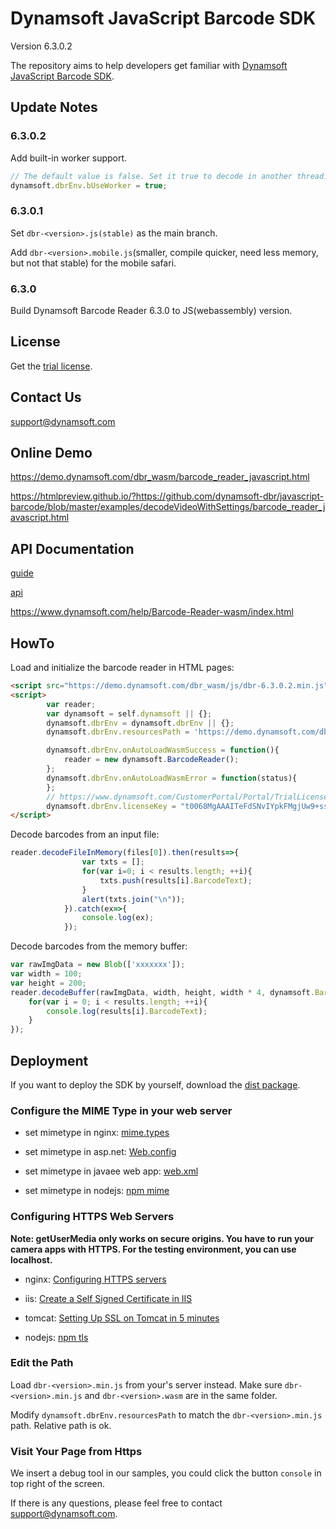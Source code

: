 # Dynamsoft JavaScript Barcode SDK

Version 6.3.0.2

The repository aims to help developers get familiar with [Dynamsoft JavaScript Barcode SDK](https://www.dynamsoft.com/Products/barcode-recognition-javascript.aspx).

## Update Notes

### 6.3.0.2

Add built-in worker support.

```js
// The default value is false. Set it true to decode in another thread. By this way, UI would not stuck.
dynamsoft.dbrEnv.bUseWorker = true;
```

### 6.3.0.1

Set `dbr-<version>.js(stable)` as the main branch.

Add `dbr-<version>.mobile.js`(smaller, compile quicker, need less memory, but not that stable) for the mobile safari.

### 6.3.0

Build Dynamsoft Barcode Reader 6.3.0 to JS(webassembly) version.

## License

Get the [trial license](https://www.dynamsoft.com/CustomerPortal/Portal/Triallicense.aspx).

## Contact Us

<support@dynamsoft.com>

## Online Demo

https://demo.dynamsoft.com/dbr_wasm/barcode_reader_javascript.html

https://htmlpreview.github.io/?https://github.com/dynamsoft-dbr/javascript-barcode/blob/master/examples/decodeVideoWithSettings/barcode_reader_javascript.html

## API Documentation

[guide](https://github.com/dynamsoft-dbr/javascript-barcode/blob/master/documents/guide-original.md)

[api](https://github.com/dynamsoft-dbr/javascript-barcode/blob/master/documents/api-original.md)

https://www.dynamsoft.com/help/Barcode-Reader-wasm/index.html

## HowTo
Load and initialize the barcode reader in HTML pages:

```html
<script src="https://demo.dynamsoft.com/dbr_wasm/js/dbr-6.3.0.2.min.js"></script>
<script>
        var reader;
        var dynamsoft = self.dynamsoft || {};
        dynamsoft.dbrEnv = dynamsoft.dbrEnv || {};
        dynamsoft.dbrEnv.resourcesPath = 'https://demo.dynamsoft.com/dbr_wasm/js/';

        dynamsoft.dbrEnv.onAutoLoadWasmSuccess = function(){
            reader = new dynamsoft.BarcodeReader();
        };
        dynamsoft.dbrEnv.onAutoLoadWasmError = function(status){
        };
        // https://www.dynamsoft.com/CustomerPortal/Portal/TrialLicense.aspx
        dynamsoft.dbrEnv.licenseKey = "t0068MgAAAITeFdSNvIYpkFMgjUw9+ssQhJwCsd78AhMIVO6NOdYfu1TQcDLwJvtO7y5bgYrZZXrq11jkf5UVL5Y5CVpb9nU=";
</script>
```

Decode barcodes from an input file:

```javascript
reader.decodeFileInMemory(files[0]).then(results=>{
                var txts = [];
                for(var i=0; i < results.length; ++i){
                    txts.push(results[i].BarcodeText);
                }
                alert(txts.join("\n"));
            }).catch(ex=>{
                console.log(ex);
            });
```

Decode barcodes from the memory buffer:

```javascript
var rawImgData = new Blob(['xxxxxxx']);
var width = 100;
var height = 200;
reader.decodeBuffer(rawImgData, width, height, width * 4, dynamsoft.BarcodeReader.EnumImagePixelFormat.IPF_ARGB_8888).then(results=>{
    for(var i = 0; i < results.length; ++i){
        console.log(results[i].BarcodeText);
    }
});
```

## Deployment

If you want to deploy the SDK by yourself, download the [dist package](https://www.dynamsoft.com/Downloads/Dynamic-Barcode-Reader-Download.aspx?edition=js).

### Configure the MIME Type in your web server

* set mimetype in nginx: [mime.types](https://www.nginx.com/resources/wiki/start/topics/examples/full/#mime-types)

* set mimetype in asp.net: [Web.config](https://github.com/dynamsoft-dbr/javascript-barcode/blob/master/documents/conf/Web.config)

* set mimetype in javaee web app: [web.xml](https://github.com/dynamsoft-dbr/javascript-barcode/blob/master/documents/conf/web.xml)
    
* set mimetype in nodejs: [npm mime](https://github.com/broofa/node-mime)

### Configuring HTTPS Web Servers

**Note: getUserMedia only works on secure origins. You have to run your camera apps with HTTPS. For the testing environment, you can use localhost.**

* nginx: [Configuring HTTPS servers](https://nginx.org/en/docs/http/configuring_https_servers.html)

* iis: [Create a Self Signed Certificate in IIS](https://aboutssl.org/how-to-create-a-self-signed-certificate-in-iis/)

* tomcat: [Setting Up SSL on Tomcat in 5 minutes](https://dzone.com/articles/setting-ssl-tomcat-5-minutes)

* nodejs: [npm tls](https://nodejs.org/docs/v0.4.1/api/tls.html)

### Edit the Path

Load `dbr-<version>.min.js` from your's server instead. Make sure `dbr-<version>.min.js` and `dbr-<version>.wasm` are in the same folder.

Modify `dynamsoft.dbrEnv.resourcesPath` to match the `dbr-<version>.min.js` path. Relative path is ok.

### Visit Your Page from Https

We insert a debug tool in our samples, you could click the button `console` in top right of the screen.

If there is any questions, please feel free to contact <a href="mailto:support@dynamsoft.com?subject=DBR%20webassembly">support@dynamsoft.com</a>.
